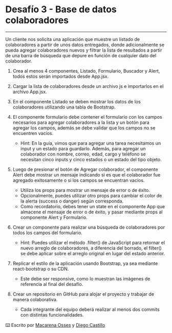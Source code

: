 # Desafío 3 - Base de datos colaboradores
---
Un cliente nos solicita una aplicación que muestre un listado de colaboradores a partir de unos datos entregados, donde adicionalmente se pueda agregar colaboradores nuevos y filtrar la lista de resultados a partir de una barra de búsqueda que depure en función de cualquier dato del colaborador.
1. Crea al menos 4 componentes, Listado, Formulario, Buscador y Alert, todos estos serán importados desde App.jsx.

2. Cargar la lista de colaboradores desde un archivo js e importarlos en el archivo App.jsx.

3. En el componente Listado se deben mostrar los datos de los colaboradores utilizando una tabla de Bootstrap.

4. El componente formulario debe contener el formulario con los campos necesarios para agregar colaboradores a la lista y un botón para agregar los campos, además se debe validar que los campos no se encuentren vacíos.
   - Hint: En la guía, vimos que para agregar una tarea necesitamos un input y un estado para guardarlo. Además, para agregar un colaborador con nombre, correo, edad, cargo y teléfono se necesitan cinco inputs y cinco estados o un estado del tipo objeto.

5. Luego de presionar el botón de Agregar colaborador, el componente Alert debe mostrar un mensaje indicando si es que el colaborador fue agregado exitosamente o si los campos se encuentran vacíos.
    - Utiliza los props para mostrar un mensaje de error o de éxito.
    - Opcionalmente, puedes utilizar otro props para cambiar el color de la alerta (success o danger) según corresponda.
    - Como recordatorio, debes tener un state en el componente App que almacene el mensaje de error o de éxito, y pasar mediante props al componente Alert y Formulario.

6. Crear un componente para realizar una búsqueda de colaboradores por todos los campos del formulario.
    - Hint: Puedes utilizar el método .filter() de JavaScript para retornar el nuevo arreglo de colaboradores, a diferencia del borrado, el filter() se debe aplicar sobre el arreglo original en lugar del estado anterior.

7. Replicar el estilo de la aplicación usando Bootstrap, ya sea mediante react-bootstrap o su CDN.
    - Este debe ser responsive, como lo muestran las imágenes de referencia al final del desafío.

8. Crear un repositorio en GitHub para alojar el proyecto y trabajar de manera colaborativa.
    - Cada integrante del equipo deberá realizar al menos dos commits con distintas funcionalidades.

⌨️ Escrito por [Macarena Osses](https://github.com/Makaosva) y [Diego Castillo](https://github.com/DICAVI86)

